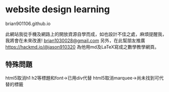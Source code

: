 # website design learning
brian901106.github.io

此網站我從手機及網路上的開放資源自學而成，如也設計不佳之處，麻煩提醒我，我將會在未來改進!
brian1030028@gmail.com
另外，在此幫朋友推廣
https://hackmd.io/@jason910320
為他用md及LaTeX寫成之數學教學網頁。



## 特殊問題
html5取消h1 h2等標題和font->已用div代替
html5取消marquee->尚未找到可代替的標籤


